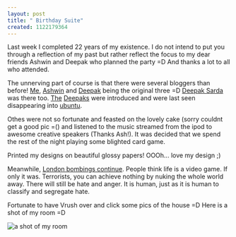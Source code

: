 ```yaml
--- 
layout: post
title: " Birthday Suite"
created: 1122179364
---
```

Last week I completed 22 years of my existence. I do not intend to put you through a reflection of my past but rather reflect the focus to my dear friends Ashwin and Deepak who planned the party =D And thanks a lot to all who attended. 

The unnerving part of course is that there were several bloggers than before! <a href="http://nimbupani.com">Me</a>, <a href="http://ashwink.net/blog/">Ashwin</a> and <a href="http://deepak.jois.name">Deepak</a> being the original three =D <a href="http://antrix.net">Deepak Sarda</a> was there too. <a href="http://antrix.net">The</a> <a href="http://deepak.jois.name">Deepaks</a> were introduced and were last seen disappearing into <a href="http://www.ubuntulinux.org/">ubuntu</a>. 

Othes were not so fortunate and feasted on the lovely cake (sorry couldnt get a good pic =() and listened to the music streamed from the ipod to awesome creative speakers (Thanks Ash!). It was decided that we spend the rest of the night playing some blighted card game.

Printed my designs on beautiful glossy papers! OOOh... love my design ;)

Meanwhile, <a href="http://news.bbc.co.uk/1/hi/uk/4708833.stm">London bombings continue</a>. People think life is a video game. If only it was.  Terrorists, you can achieve nothing by nuking the whole world away. There will still be hate and anger. It is human, just as it is human to classify and segregate hate. 

Fortunate to have Vrush over and click some pics of the house =D Here is a shot of my room =D

<img src="http://nimbupani.com/files/room12.jpg" alt="a shot of my room">
